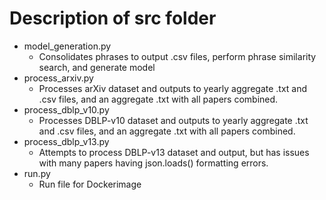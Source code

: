# Description of src folder

* model_generation.py
    * Consolidates phrases to output .csv files, perform phrase similarity search, and generate model
* process_arxiv.py
    * Processes arXiv dataset and outputs to yearly aggregate .txt and .csv files, and an aggregate .txt with all papers combined.
* process_dblp_v10.py
    * Processes DBLP-v10 dataset and outputs to yearly aggregate .txt and .csv files, and an aggregate .txt with all papers combined.
* process_dblp_v13.py
    * Attempts to process DBLP-v13 dataset and output, but has issues with many papers having json.loads() formatting errors.
* run.py
    * Run file for Dockerimage
